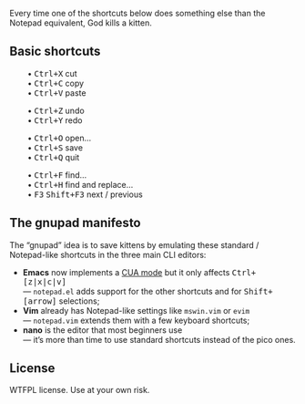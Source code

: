 Every time one of the shortcuts below does something else than the Notepad equivalent, God kills a kitten.

Basic shortcuts
---------------

        • <kbd>Ctrl+X</kbd> cut  
        • <kbd>Ctrl+C</kbd> copy  
        • <kbd>Ctrl+V</kbd> paste  

        • <kbd>Ctrl+Z</kbd> undo  
        • <kbd>Ctrl+Y</kbd> redo  

        • <kbd>Ctrl+O</kbd> open…  
        • <kbd>Ctrl+S</kbd> save  
        • <kbd>Ctrl+Q</kbd> quit  

        • <kbd>Ctrl+F</kbd> find…  
        • <kbd>Ctrl+H</kbd> find and replace…  
        • <kbd>F3</kbd> <kbd>Shift+F3</kbd> next / previous  

The gnupad manifesto
--------------------

The “gnupad” idea is to save kittens by emulating these standard / Notepad-like shortcuts in the three main CLI editors:

 * **Emacs** now implements a [CUA mode](http://www.emacswiki.org/CuaMode)
   but it only affects <kbd>Ctrl+[z|x|c|v]</kbd>  
   — ``notepad.el`` adds support for the other shortcuts and for
   <kbd>Shift+[arrow]</kbd> selections;
 * **Vim** already has Notepad-like settings like ``mswin.vim`` or ``evim``  
   — ``notepad.vim`` extends them with a few keyboard shortcuts;
 * **nano** is the editor that most beginners use  
   — it’s more than time to use standard shortcuts instead of the pico ones.

License
-------

WTFPL license. Use at your own risk.

